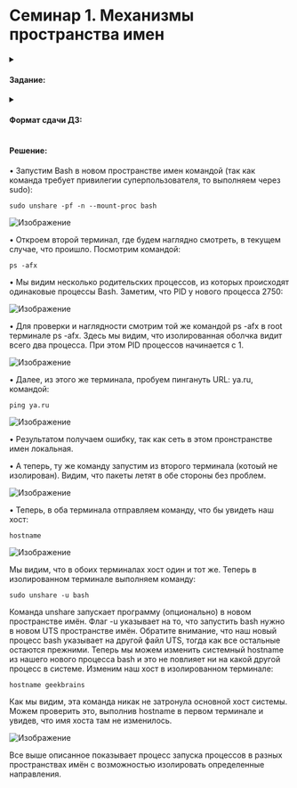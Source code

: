 # Семинар 1. Механизмы пространства имен

<details><summary><h4>Задание:</h4></summary>
  
✔️ Необходимо продемонстрировать изоляцию одного и того же приложения (как решено на семинаре - командного интерпретатора) в различных пространствах имен.
  
</details>

<details><summary><h4>Формат сдачи ДЗ:</h4></summary>
  
✔️ предоставить доказательства в виде скриншота и текстового документа с введенными командами.

</details>


<h4>Решение:</h4>

• Запустим Bash в новом пространстве имен командой (так как команда требует привилегии суперпользователя, то выполняем через sudo):
```
sudo unshare -pf -n --mount-proc bash
```

![Изображение](https://github.com/DjonyCooper/Containerization/blob/main/Homework_1/Screenshots/Скриншот%2009-07-2023%20215958.jpg?raw=true  "Выполнение sudo unshare -pf -n --mount-proc bash")

• Откроем второй терминал, где будем наглядно смотреть, в текущем случае, что проишло. Посмотрим командой:
```
ps -afx
```
• Мы видим несколько родительских процессов, из которых происходят одинаковые процессы Bash. Заметим, что PID у нового процесса 2750:

![Изображение](https://github.com/DjonyCooper/Containerization/blob/main/Homework_1/Screenshots/Скриншот%2009-07-2023%20220118.jpg?raw=true  "Выполнение ps -afx")

• Для проверки и наглядности смотрим той же командой ps -afx в root терминале ps -afx. Здесь мы видим, что изолированная оболчка видит всего два процесса. При этом PID процессов начинается с 1.

![Изображение](https://github.com/DjonyCooper/Containerization/blob/main/Homework_1/Screenshots/Скриншот%2009-07-2023%20220302.jpg?raw=true  "Выполнение ps -afx")

• Далее, из этого же терминала, пробуем пингануть URL: ya.ru, командой:
```
ping ya.ru
```

![Изображение](https://github.com/DjonyCooper/Containerization/blob/main/Homework_1/Screenshots/Скриншот%2009-07-2023%20220413.jpg?raw=true  "Выполнение ping ya.ru")

• Результатом получаем ошибку, так как сеть в этом пронстранстве имен локальная.

• А теперь, ту же команду запустим из второго терминала (котоый не изолирован). Видим, что пакеты летят в обе стороны без проблем.

![Изображение](https://github.com/DjonyCooper/Containerization/blob/main/Homework_1/Screenshots/Скриншот%2009-07-2023%20220510.jpg?raw=true  "Выполнение ping ya.ru")

• Теперь, в оба терминала отправляем команду, что бы увидеть наш хост:
```
hostname
```

![Изображение](https://github.com/DjonyCooper/Containerization/blob/main/Homework_1/Screenshots/Скриншот%2009-07-2023%20220558.jpg?raw=true  "Выполнение hostname")

Мы видим, что в обоих терминалах хост один и тот же. Теперь в изолированном терминале выполняем команду:
```
sudo unshare -u bash
```

Команда unshare запускает программу (опционально) в новом пространстве имён. Флаг -u указывает на то, что запустить bash нужно в новом UTS пространстве имён. Обратите внимание, что наш новый процесс bash указывает на другой файл UTS, тогда как все остальные остаются прежними. Теперь мы можем изменить системный hostname из нашего нового процесса bash и это не повлияет ни на какой другой процесс в системе. Изменим наш хост в изолированном терминале:
```
hostname geekbrains
```
Как мы видим, эта команда никак не затронула основной хост системы. Можем проверить это, выполнив hostname в первом терминале и увидев, что имя хоста там не изменилось.

![Изображение](https://github.com/DjonyCooper/Containerization/blob/main/Homework_1/Screenshots/Скриншот%2009-07-2023%20220749.jpg?raw=true  "Выполнение hostname")

Все выше описанное показывает процесс запуска процессов в разных пространствах имён с возможностью изолировать определенные направления.
